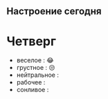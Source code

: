 ## Настроение сегодня

# Четверг
* веселое : 😂
* грустное : 😒
* нейтральное : 
* рабочее :
* сонливое :
